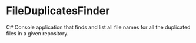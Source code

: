 # FileDuplicatesFinder
C# Console application that finds and list all file names for all the duplicated files in a given repository.
